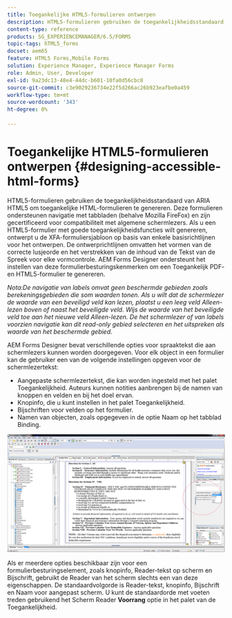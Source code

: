 ```yaml
---
title: Toegankelijke HTML5-formulieren ontwerpen
description: HTML5-formulieren gebruiken de toegankelijkheidsstandaard van ARIA HTML5. Deze formulieren ondersteunen navigatie met tabbladen en zijn gecertificeerd voor compatibiliteit met algemene schermlezers.
content-type: reference
products: SG_EXPERIENCEMANAGER/6.5/FORMS
topic-tags: hTML5_forms
docset: aem65
feature: HTML5 Forms,Mobile Forms
solution: Experience Manager, Experience Manager Forms
role: Admin, User, Developer
exl-id: 9a23dc13-48e4-44dc-b601-10fa0d56cbc8
source-git-commit: c3e9029236734e22f5d266ac26b923eafbe0a459
workflow-type: tm+mt
source-wordcount: '343'
ht-degree: 0%

---
```


# Toegankelijke HTML5-formulieren ontwerpen {#designing-accessible-html-forms}

HTML5-formulieren gebruiken de toegankelijkheidsstandaard van ARIA HTML5 om toegankelijke HTML-formulieren te genereren. Deze formulieren ondersteunen navigatie met tabbladen (behalve Mozilla FireFox) en zijn gecertificeerd voor compatibiliteit met algemene schermlezers. Als u een HTML5-formulier met goede toegankelijkheidsfuncties wilt genereren, ontwerpt u de XFA-formuliersjabloon op basis van enkele basisrichtlijnen voor het ontwerpen. De ontwerprichtlijnen omvatten het vormen van de correcte lusjeorde en het verstrekken van de inhoud van de Tekst van de Spreek voor elke vormcontrole. AEM Forms Designer ondersteunt het instellen van deze formulierbesturingskenmerken om een Toegankelijk PDF- en HTML5-formulier te genereren.

*Nota:De navigatie van labels omvat geen beschermde gebieden zoals berekeningsgebieden die som waarden tonen. Als u wilt dat de schermlezer de waarde van een beveiligd veld kan lezen, plaatst u een leeg veld Alleen-lezen boven of naast het beveiligde veld. Wijs de waarde van het beveiligde veld toe aan het nieuwe veld Alleen-lezen. De het schermlezer of van labels voorzien navigatie kan dit read-only gebied selecteren en het uitspreken als waarde van het beschermde gebied.*

AEM Forms Designer bevat verschillende opties voor spraaktekst die aan schermlezers kunnen worden doorgegeven. Voor elk object in een formulier kan de gebruiker een van de volgende instellingen opgeven voor de schermlezertekst:

* Aangepaste schermlezertekst, die kan worden ingesteld met het palet Toegankelijkheid. Auteurs kunnen notities aanbrengen bij de namen van knoppen en velden en bij het doel ervan.
* Knopinfo, die u kunt instellen in het palet Toegankelijkheid.
* Bijschriften voor velden op het formulier.
* Namen van objecten, zoals opgegeven in de optie Naam op het tabblad Binding.

![&#x200B; toegankelijkheid &#x200B;](assets/accessibility.png)

Als er meerdere opties beschikbaar zijn voor een formulierbesturingselement, zoals knopinfo, Reader-tekst op scherm en Bijschrift, gebruikt de Reader van het scherm slechts een van deze eigenschappen. De standaardvolgorde is Reader-tekst, knopinfo, Bijschrift en Naam voor aangepast scherm. U kunt de standaardorde met voeten treden gebruikend het Scherm Reader **Voorrang** optie in het palet van de Toegankelijkheid.
